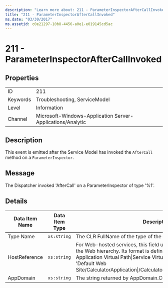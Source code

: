 ```yaml
---
description: "Learn more about: 211 - ParameterInspectorAfterCallInvoked"
title: "211 - ParameterInspectorAfterCallInvoked"
ms.date: "03/30/2017"
ms.assetid: c0e21297-10b8-4456-a0e1-e019145cd5ac
---
```

# 211 - ParameterInspectorAfterCallInvoked

## Properties  
  
|||  
|-|-|  
|ID|211|  
|Keywords|Troubleshooting, ServiceModel|  
|Level|Information|  
|Channel|Microsoft-Windows-Application Server-Applications/Analytic|  
  
## Description  

 This event is emitted after the Service Model has invoked the `AfterCall` method on a `ParameterInspector`.  
  
## Message  

 The Dispatcher invoked 'AfterCall' on a ParameterInspector of type '%1'.  
  
## Details  
  
|Data Item Name|Data Item Type|Description|  
|--------------------|--------------------|-----------------|  
|Type Name|`xs:string`|The CLR FullName of the type of the invoked `ParameterInspector`.|  
|HostReference|`xs:string`|For Web-hosted services, this field uniquely identifies the service in the Web hierarchy. Its format is defined as 'Web Site Name Application Virtual Path&#124;Service Virtual Path&#124;ServiceName'. Example: 'Default Web Site/CalculatorApplication&#124;/CalculatorService.svc&#124;CalculatorService'.|  
|AppDomain|`xs:string`|The string returned by AppDomain.CurrentDomain.FriendlyName.|
